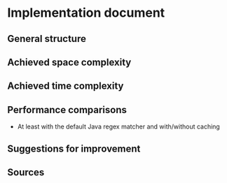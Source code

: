 Implementation document
=======================

General structure
-----------------

Achieved space complexity
-------------------------

Achieved time complexity
------------------------

Performance comparisons
-----------------------
* At least with the default Java regex matcher and with/without caching

Suggestions for improvement
---------------------------

Sources
-------